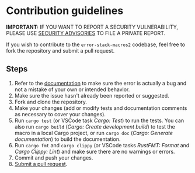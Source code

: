 # Contribution guidelines

**IMPORTANT:** IF YOU WANT TO REPORT A SECURITY VULNERABILITY, PLEASE USE [SECURITY ADVISORIES](https://github.com/LuisFerLCC/error-stack-macros2/security/advisories/new) TO FILE A PRIVATE REPORT.

If you wish to contribute to the `error-stack-macros2` codebase, feel free to fork the repository and submit a pull request.

## Steps

1.  Refer to the [documentation](https://docs.rs/error-stack-macros2) to make sure the error is actually a bug and not a mistake of your own or intended behavior.
1.  Make sure the issue hasn't already been reported or suggested.
1.  Fork and clone the repository.
1.  Make your changes (add or modify tests and documentation comments as necessary to cover your changes).
1.  Run `cargo test` (or VSCode task _Cargo: Test_) to run the tests. You can also run `cargo build` (_Cargo: Create development build_) to test the macro in a local Cargo project, or run `cargo doc` (_Cargo: Generate documentation_) to build the documentation.
1.  Run `cargo fmt` and `cargo clippy` (or VSCode tasks _RustFMT: Format_ and _Cargo Clippy: Lint_) and make sure there are no warnings or errors.
1.  Commit and push your changes.
1.  [Submit a pull request](https://github.com/LuisFerLCC/error-stack-macros2/compare).
